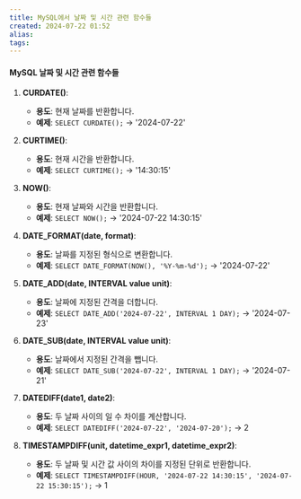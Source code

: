```yaml
---
title: MySQL에서 날짜 및 시간 관련 함수들
created: 2024-07-22 01:52
alias:
tags:
---
```

#### MySQL 날짜 및 시간 관련 함수들
1. **CURDATE()**:
   - **용도**: 현재 날짜를 반환합니다.
   - **예제**: `SELECT CURDATE();` -> '2024-07-22'

2. **CURTIME()**:
   - **용도**: 현재 시간을 반환합니다.
   - **예제**: `SELECT CURTIME();` -> '14:30:15'

3. **NOW()**:
   - **용도**: 현재 날짜와 시간을 반환합니다.
   - **예제**: `SELECT NOW();` -> '2024-07-22 14:30:15'

4. **DATE_FORMAT(date, format)**:
   - **용도**: 날짜를 지정된 형식으로 변환합니다.
   - **예제**: `SELECT DATE_FORMAT(NOW(), '%Y-%m-%d');` -> '2024-07-22'

5. **DATE_ADD(date, INTERVAL value unit)**:
   - **용도**: 날짜에 지정된 간격을 더합니다.
   - **예제**: `SELECT DATE_ADD('2024-07-22', INTERVAL 1 DAY);` -> '2024-07-23'

6. **DATE_SUB(date, INTERVAL value unit)**:
   - **용도**: 날짜에서 지정된 간격을 뺍니다.
   - **예제**: `SELECT DATE_SUB('2024-07-22', INTERVAL 1 DAY);` -> '2024-07-21'

7. **DATEDIFF(date1, date2)**:
   - **용도**: 두 날짜 사이의 일 수 차이를 계산합니다.
   - **예제**: `SELECT DATEDIFF('2024-07-22', '2024-07-20');` -> 2

8. **TIMESTAMPDIFF(unit, datetime_expr1, datetime_expr2)**:
   - **용도**: 두 날짜 및 시간 값 사이의 차이를 지정된 단위로 반환합니다.
   - **예제**: `SELECT TIMESTAMPDIFF(HOUR, '2024-07-22 14:30:15', '2024-07-22 15:30:15');` -> 1


